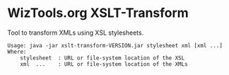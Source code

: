 # WizTools.org XSLT-Transform

Tool to transform XMLs using XSL stylesheets.

    Usage: java -jar xslt-transform-VERSION.jar stylesheet xml [xml ...]
    Where:
        stylesheet	: URL or file-system location of the XSL
        xml  ...  	: URL or file-system location of the XMLs

